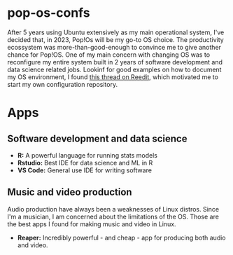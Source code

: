 # pop-os-confs

After 5 years using Ubuntu extensively as my main operational system, I've decided that, in 2023, Pop!Os will be my go-to OS choice. The productivity ecossystem was more-than-good-enough to convince me to give another chance for Pop!OS. 
One of my main concern with changing OS was to reconfigure my entire system built in 2 years of software development and data science related jobs. Lookinf for good examples on how to document my OS environment, I found [this thread on Reedit](https://www.reddit.com/r/pop_os/comments/ukm74z/share_your_popos_specific_config_github_repo/), which motivated me to start my own configuration repository.  

# Apps

## Software development and data science

- **R:** A powerful language for running stats models
- **Rstudio:** Best IDE for data science and ML in R
- **VS Code:** General use IDE for writing software 

## Music and video production
Audio production have always been a weaknesses of Linux distros. Since I'm a musician, I am concerned about the limitations of the OS. Those are the best apps I found for making music and video in Linux.

- **Reaper:** Incredibly powerful - and cheap - app for producing both audio and video.
